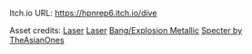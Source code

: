 Itch.io URL: https://hpnrep6.itch.io/dive

Asset credits:
[Laser](https://freesound.org/people/notyermom/sounds/434834/)
[Laser](https://freesound.org/people/Daleonfire/sounds/376694/)
[Bang/Explosion Metallic](https://freesound.org/people/Werra/sounds/244394/)
[Specter by TheAsianOnes](https://www.youtube.com/watch?v=YvAtZ8PgzPs)

